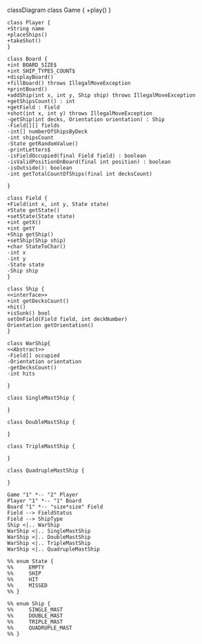 classDiagram
    class Game {
    +play()
    }
    
    class Player {
    +String name
    +placeShips()
    +takeShot()
    }
    
    class Board {
    +int BOARD_SIZE$
    +int SHIP_TYPES_COUNT$
    +displayBoard()
    +fillBoard() throws IllegalMoveException
    +printBoard()
    +addShip(int x, int y, Ship ship) throws IllegalMoveException
    +getShipsCount() : int
    +getField : Field
    +shot(int x, int y) throws IllegalMoveException
    -getShip(int decks, Orientation orientation) : Ship
    -Field[][] fields
    -int[] numberOfShipsByDeck
    -int shipsCount
    -State getRandomValue()
    -printLetters$
    -isFieldOccupied(final Field field) : boolean
    -isValidPositionOnBoard(final int position) : boolean
    -isOutside(): boolean
    -int getTotalCountOfShips(final int decksCount)
    
    }
    
    class Field {
    +Field(int x, int y, State state)
    +State getState()
    +setState(State state)
    +int getX()
    +int getY
    +Ship getShip()
    +setShip(Ship ship)
    +char StateToChar()
    -int x
    -int y
    -State state
    -Ship ship
    }
    
    class Ship {
    <<interface>>
    +int getDecksCount()
    +hit()
    +isSunk() bool
    setOnField(Field field, int deckNumber)
    Orientation getOrientation()
    }
    
    class WarShip{
    <<Abstract>>
    -Field[] occupied
    -Orientation orientation
    -getDecksCount()
    -int hits
    
    }
    
    class SingleMastShip {
    
    }
    
    class DoubleMastShip {
    
    }
    
    class TripleMastShip {
    
    }
    
    class QuadrupleMastShip {
    
    }
    
    Game "1" *-- "2" Player
    Player "1" *-- "1" Board
    Board "1" *-- "size*size" Field
    Field --> FieldStatus
    Field --> ShipType
    Ship <|.. WarShip
    WarShip <|.. SingleMastShip
    WarShip <|.. DoubleMastShip
    WarShip <|.. TripleMastShip
    WarShip <|.. QuadrupleMastShip
    
    %% enum State {
    %%     EMPTY
    %%     SHIP
    %%     HIT
    %%     MISSED
    %% }
    
    %% enum Ship {
    %%     SINGLE_MAST
    %%     DOUBLE_MAST
    %%     TRIPLE_MAST
    %%     QUADRUPLE_MAST
    %% }

